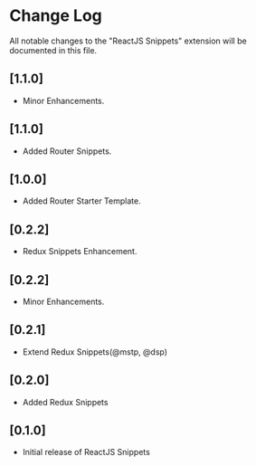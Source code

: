 # Change Log

All notable changes to the "ReactJS Snippets" extension will be documented in this file.

## [1.1.0]

- Minor Enhancements.

## [1.1.0]

- Added Router Snippets.

## [1.0.0]

- Added Router Starter Template.

## [0.2.2]

- Redux Snippets Enhancement.

## [0.2.2]

- Minor Enhancements.

## [0.2.1]

- Extend Redux Snippets(@mstp, @dsp)

## [0.2.0]

- Added Redux Snippets

## [0.1.0]

- Initial release of ReactJS Snippets 